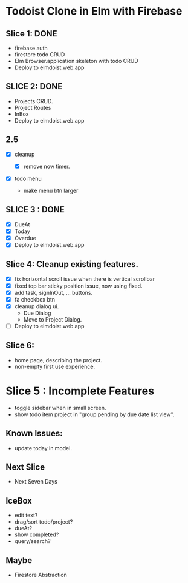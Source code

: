 # Todoist Clone in Elm with Firebase

## Slice 1: DONE

- firebase auth
- firestore todo CRUD
- Elm Browser.application skeleton with todo CRUD
- Deploy to elmdoist.web.app

## SLICE 2: DONE

- Projects CRUD.
- Project Routes
- InBox
- Deploy to elmdoist.web.app

## 2.5

- [x] cleanup
  - [x] remove now timer.
- [x] todo menu

  - make menu btn larger

## SLICE 3 : DONE

- [x] DueAt
- [x] Today
- [x] Overdue
- [x] Deploy to elmdoist.web.app

## Slice 4: Cleanup existing features.

- [x] fix horizontal scroll issue when there is vertical scrollbar
- [x] fixed top bar sticky position issue, now using fixed.
- [x] add task, signInOut, ... buttons.
- [x] fa checkbox btn
- [x] cleanup dialog ui.
  - Due Dialog
  - Move to Project Dialog.
- [ ] Deploy to elmdoist.web.app

## Slice 6:

- home page, describing the project.
- non-empty first use experience.

# Slice 5 : Incomplete Features

- toggle sidebar when in small screen.
- show todo item project in "group pending by due date list view".

## Known Issues:

- update today in model.

## Next Slice

- Next Seven Days

## IceBox

- edit text?
- drag/sort todo/project?
- dueAt?
- show completed?
- query/search?

## Maybe

- Firestore Abstraction
